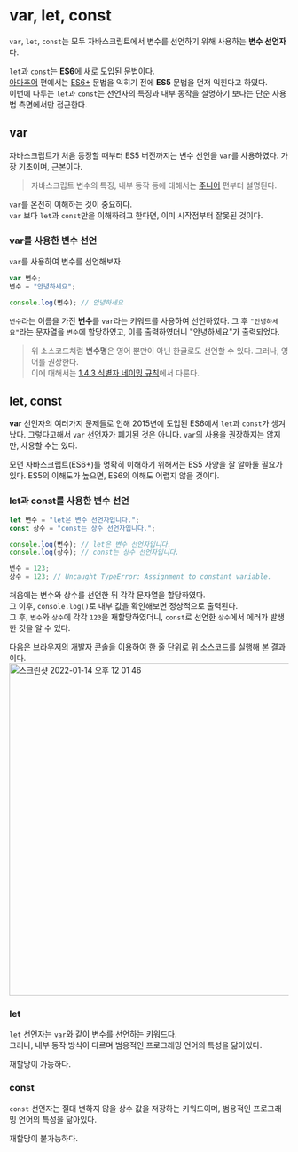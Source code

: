 # var, let, const
```var```, ```let```, ```const```는 모두 자바스크립트에서 변수를 선언하기 위해 사용하는 **변수 선언자**다.

```let```과 ```const```는 **ES6**에 새로 도입된 문법이다.  
[아마추어](https://url.kr/egd6i5) 편에서는 [ES6+](https://url.kr/i3oedw) 문법을 익히기 전에 **ES5** 문법을 먼저 익힌다고 하였다.  
이번에 다루는 ```let```과 ```const```는 선언자의 특징과 내부 동작을 설명하기 보다는 단순 사용법 측면에서만 접근한다.

## var
자바스크립트가 처음 등장할 때부터 ES5 버전까지는 변수 선언을 ```var```를 사용하였다. 가장 기초이며, 근본이다.  

> 자바스크립트 변수의 특징, 내부 동작 등에 대해서는 [주니어](https://bit.ly/33AGMLJ) 편부터 설명된다.  

```var```를 온전히 이해하는 것이 중요하다.  
```var``` 보다 ```let```과 ```const```만을 이해하려고 한다면, 이미 시작점부터 잘못된 것이다.

### var를 사용한 변수 선언
```var```를 사용하여 변수를 선언해보자.  
```js
var 변수;
변수 = "안녕하세요";

console.log(변수); // 안녕하세요
```

```변수```라는 이름을 가진 **변수**를 ```var```라는 키워드를 사용하여 선언하였다. 그 후 ```"안녕하세요"```라는 문자열을 ```변수```에 할당하였고, 이를 출력하였더니 "안녕하세요"가 출력되었다.

> 위 소스코드처럼 **변수명**은 영어 뿐만이 아닌 한글로도 선언할 수 있다. 그러나, 영어를 권장한다.  
이에 대해서는 [1.4.3 식별자 네이밍 규칙](https://bit.ly/3HYbYUk)에서 다룬다.

## let, const
**var** 선언자의 여러가지 문제들로 인해 2015년에 도입된 ES6에서 ```let```과 ```const```가 생겨났다. 그렇다고해서 ```var``` 선언자가 폐기된 것은 아니다. ```var```의 사용을 권장하지는 않지만, 사용할 수는 있다.

모던 자바스크립트(ES6+)를 명확히 이해하기 위해서는 ES5 사양을 잘 알아둘 필요가 있다. ES5의 이해도가 높으면, ES6의 이해도 어렵지 않을 것이다.

### let과 const를 사용한 변수 선언
```js
let 변수 = "let은 변수 선언자입니다.";
const 상수 = "const는 상수 선언자입니다.";

console.log(변수); // let은 변수 선언자입니다.
console.log(상수); // const는 상수 선언자입니다.

변수 = 123;
상수 = 123; // Uncaught TypeError: Assignment to constant variable.
```

처음에는 변수와 상수를 선언한 뒤 각각 문자열을 할당하였다.  
그 이후, ```console.log()```로 내부 값을 확인해보면 정상적으로 출력된다.  
그 후, ```변수```와 ```상수```에 각각 ```123```을 재할당하였더니, ```const```로 선언한 ```상수```에서 에러가 발생한 것을 알 수 있다.  

다음은 브라우저의 개발자 콘솔을 이용하여 한 줄 단위로 위 소스코드를 실행해 본 결과이다.  
<img width="599" alt="스크린샷 2022-01-14 오후 12 01 46" src="https://user-images.githubusercontent.com/56839474/149444293-bae3c85e-9c3a-42c2-a7e4-16fb8755efd6.png">

### let
```let``` 선언자는 ```var```와 같이 변수를 선언하는 키워드다.  
그러나, 내부 동작 방식이 다르며 범용적인 프로그래밍 언어의 특성을 닮아있다.

재할당이 가능하다.

### const
```const``` 선언자는 절대 변하지 않을 상수 값을 저장하는 키워드이며, 범용적인 프로그래밍 언어의 특성을 닮아있다.

재할당이 불가능하다.